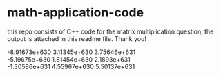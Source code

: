 # math-application-code
this repo consists of C++ code for the matrix multiplication question, the output is attached in this readme file. Thank you!


-8.91673e+630 3.11345e+630 3.75646e+631                                                                                                      
-5.19675e+630 1.81454e+630 2.1893e+631                                                                                                       
-1.30586e+631 4.55967e+630 5.50137e+631
